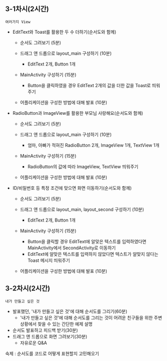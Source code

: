 ## 3-1차시(2시간)
`여러가지 View`

- EditText와 Toast를 활용한 두 수 더하기(순서도와 함께) 

  - 순서도 그려보기 (5분)

  - 드래그 앤 드롭으로 layout_main 구성하기 (10분)
    - EditText 2개, Button 1개

  - MainActivity 구성하기 (15분)
    - Button을 클릭하였을 경우 EditText 2개의 값을 더한 값을 Toast로 띄워주기
  - 어플리케이션을 구성한 방법에 대해 발표 (10분)

- RadioButton과 ImageView를 활용한 부모님 사랑해요(순서도와 함께)

  - 순서도 그려보기 (5분)

  - 드래그 앤 드롭으로 layout_main 구성하기 (10분)
    - 엄마, 아빠가 적혀진 RadioButton 2개, ImageView 1개, TextView 1개

  - MainActivity 구성하기 (15분)
    - RadioButton의 값에 따라 ImageView, TextView 띄워주기
  - 어플리케이션을 구성한 방법에 대해 발표 (10분)

- ID/비밀번호 등 특정 조건에 맞으면 화면 이동하기(순서도와 함께)

  - 순서도 그려보기 (5분)

  - 드래그 앤 드롭으로 layout_main, layout_second 구성하기 (10분)
    - EditText 2개, Button 1개

  - MainActivity 구성하기 (15분)
    - Button을 클릭할 경우 EditText에 알맞은 텍스트를 입력하였다면 MainActivity에서 SecondActivity로 이동하기
    - EditText에 알맞은 텍스트를 입력하지 않았다면 텍스트가 알맞지 않다는 Toast 메시지 띄워주기
  - 어플리케이션을 구성한 방법에 대해 발표 (10분)

## 3-2차시(2시간)
`내가 만들고 싶은 것`

- 발표했던, '내가 만들고 싶은 것'에 대해 순서도를 그리기(60분)
  - '내가 만들고 싶은 것'에 대해 순서도를 그리는 것이 어려운 친구들을 위한 주변 상황에서 찾을 수 있는 간단한 예제 설명
- 순서도 발표하고 피드백 받기(30분)
- 드래그 앤 드롭으로 화면 그려보기(30분)
  - 자유로운 Q&A

숙제 : 순서도를 코드로 어떻게 표현할지 고민해오기